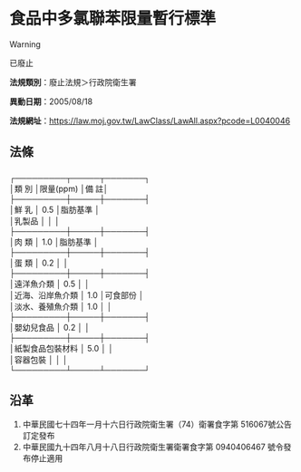 # 食品中多氯聯苯限量暫行標準


> [!WARNING]
> 已廢止


**法規類別**：廢止法規＞行政院衛生署

**異動日期**：2005/08/18  

**法規網址**：https://law.moj.gov.tw/LawClass/LawAll.aspx?pcode=L0040046



## 法條
##### 
┌─────────┬─────┬───────┐  
│類             別 │限量(ppm) │備          註│  
├─────────┼─────┼───────┤  
│鮮  乳            │   0.5    │脂肪基準      │  
│乳製品            │          │              │  
├─────────┼─────┼───────┤  
│肉  類            │   1.0    │脂肪基準      │  
├─────────┼─────┼───────┤  
│蛋  類            │   0.2    │              │  
├─────────┼─────┼───────┤  
│遠洋魚介類        │   0.5    │              │  
│近海、沿岸魚介類  │   1.0    │可食部份      │  
│淡水、養殖魚介類  │   1.0    │              │  
├─────────┼─────┼───────┤  
│嬰幼兒食品        │   0.2    │              │  
├─────────┼─────┼───────┤  
│紙製食品包裝材料  │   5.0    │              │  
│容器包裝          │          │              │  
└─────────┴─────┴───────┘

## 沿革
1. 中華民國七十四年一月十六日行政院衛生署（74）衛署食字第 516067號公告訂定發布
1. 中華民國九十四年八月十八日行政院衛生署衛署食字第 0940406467 號令發布停止適用
